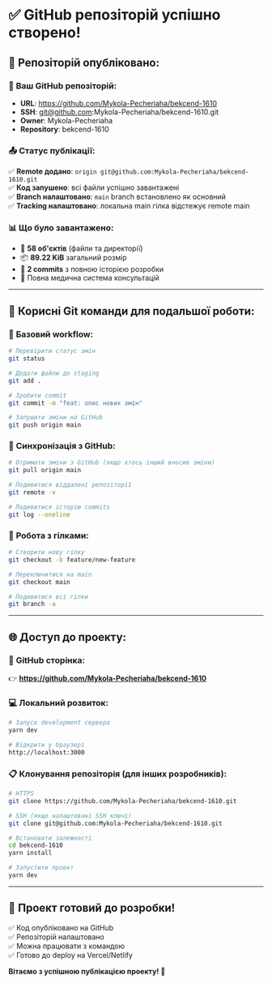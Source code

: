 # ✅ GitHub репозіторій успішно створено!

## 🎉 **Репозіторій опубліковано:**

### 🔗 **Ваш GitHub репозіторій:**
- **URL**: https://github.com/Mykola-Pecheriaha/bekcend-1610
- **SSH**: git@github.com:Mykola-Pecheriaha/bekcend-1610.git
- **Owner**: Mykola-Pecheriaha
- **Repository**: bekcend-1610

### 📤 **Статус публікації:**
✅ **Remote додано**: `origin git@github.com:Mykola-Pecheriaha/bekcend-1610.git`  
✅ **Код запушено**: всі файли успішно завантажені  
✅ **Branch налаштовано**: `main` branch встановлено як основний  
✅ **Tracking налаштовано**: локальна main гілка відстежує remote main  

### 📊 **Що було завантажено:**
- 📁 **58 об'єктів** (файли та директорії)
- 📦 **89.22 KiB** загальний розмір
- 🔄 **2 commits** з повною історією розробки
- 🏥 Повна медична система консультацій

---

## 🔧 **Корисні Git команди для подальшої роботи:**

### 📝 **Базовий workflow:**
```bash
# Перевірити статус змін
git status

# Додати файли до staging
git add .

# Зробити commit
git commit -m "feat: опис нових змін"

# Запушити зміни на GitHub
git push origin main
```

### 🔄 **Синхронізація з GitHub:**
```bash
# Отримати зміни з GitHub (якщо хтось інший вносив зміни)
git pull origin main

# Подивитися віддалені репозіторії
git remote -v

# Подивитися історію commits
git log --oneline
```

### 🌿 **Робота з гілками:**
```bash
# Створити нову гілку
git checkout -b feature/new-feature

# Переключитися на main
git checkout main

# Подивитися всі гілки
git branch -a
```

---

## 🌐 **Доступ до проекту:**

### 🔗 **GitHub сторінка:**
👉 **https://github.com/Mykola-Pecheriaha/bekcend-1610**

### 💻 **Локальний розвиток:**
```bash
# Запуск development сервера
yarn dev

# Відкрити у браузері
http://localhost:3000
```

### 📋 **Клонування репозіторія (для інших розробників):**
```bash
# HTTPS
git clone https://github.com/Mykola-Pecheriaha/bekcend-1610.git

# SSH (якщо налаштовані SSH ключі)
git clone git@github.com:Mykola-Pecheriaha/bekcend-1610.git

# Встановити залежності
cd bekcend-1610
yarn install

# Запустити проект
yarn dev
```

---

## 🎯 **Проект готовий до розробки!**

✅ Код опубліковано на GitHub  
✅ Репозіторій налаштовано  
✅ Можна працювати з командою  
✅ Готово до deploy на Vercel/Netlify  

**Вітаємо з успішною публікацією проекту! 🚀**